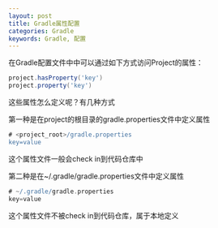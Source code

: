 ```yaml
---
layout: post
title: Gradle属性配置
categories: Gradle
keywords: Gradle, 配置
---
```


在Gradle配置文件中中可以通过如下方式访问Project的属性：

```groovy
project.hasProperty('key')
project.property('key')
```

这些属性怎么定义呢？有几种方式

第一种是在project的根目录的gradle.properties文件中定义属性

```groovy
# <project_root>/gradle.properties
key=value
```

这个属性文件一般会check in到代码仓库中

第二种是在~/.gradle/gradle.properties文件中定义属性

```groovy
# ~/.gradle/gradle.properties
key=value
```

这个属性文件不被check in到代码仓库，属于本地定义